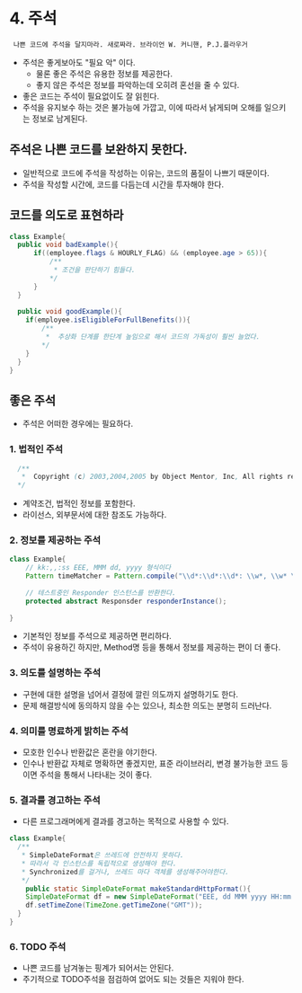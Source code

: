 # 4. 주석

```text
 나쁜 코드에 주석을 달지마라. 새로짜라. 브라이언 W. 커니핸, P.J.플라우거
```

- 주석은 좋게보아도 "필요 악" 이다.
  - 물론 좋은 주석은 유용한 정보를 제공한다.
  - 좋지 않은 주석은 정보를 파악하는데 오히려 혼선을 줄 수 있다.
- 좋은 코드는 주석이 필요없이도 잘 읽힌다.
- 주석을 유지보수 하는 것은 불가능에 가깝고, 이에 따라서 낡게되며 오해를 일으키는 정보로 남게된다.

## 주석은 나쁜 코드를 보완하지 못한다.
- 일반적으로 코드에 주석을 작성하는 이유는, 코드의 품질이 나쁘기 때문이다.
- 주석을 작성할 시간에, 코드를 다듬는데 시간을 투자해야 한다.

## 코드를 의도로 표현하라
```java
class Example{
  public void badExample(){
      if((employee.flags & HOURLY_FLAG) && (employee.age > 65)){
          /**
           * 조건을 판단하기 힘들다.
          */
      }
  }
  
  public void goodExample(){
    if(employee.isEligibleForFullBenefits()){
        /**
         *  추상화 단계를 한단계 높임으로 해서 코드의 가독성이 훨씬 늘었다.
        */
    }
  }
}
```

## 좋은 주석
- 주석은 어떠한 경우에는 필요하다.

### 1. 법적인 주석
```java
  /**
   *  Copyright (c) 2003,2004,2005 by Object Mentor, Inc, All rights reserved
  */
```
- 계약조건, 법적인 정보를 포함한다.
- 라이선스, 외부문서에 대한 참조도 가능하다.

### 2. 정보를 제공하는 주석
```java
class Example{
    // kk:,,:ss EEE, MMM dd, yyyy 형식이다
    Pattern timeMatcher = Pattern.compile("\\d*:\\d*:\\d*: \\w*, \\w* \\d*, \\d*:);
    
    // 테스트중인 Responder 인스턴스를 반환한다.
    protected abstract Responsder responderInstance();
  
}
```
- 기본적인 정보를 주석으로 제공하면 편리하다.
- 주석이 유용하긴 하지만, Method명 등을 통해서 정보를 제공하는 편이 더 좋다.

### 3. 의도를 설명하는 주석
- 구현에 대한 설명을 넘어서 결정에 깔린 의도까지 설명하기도 한다.
- 문제 해결방식에 동의하지 않을 수는 있으나, 최소한 의도는 분명히 드러난다.

### 4. 의미를 명료하게 밝히는 주석
- 모호한 인수나 반환값은 혼란을 야기한다.
- 인수나 반환값 자체로 명확하면 좋겠지만, 표준 라이브러리, 변경 불가능한 코드 등이면 주석을 통해서 나타내는 것이 좋다.

### 5. 결과를 경고하는 주석
- 다른 프로그래머에게 결과를 경고하는 목적으로 사용할 수 있다.
```java
class Example{
  /**
   * SimpleDateFormat은 쓰레드에 안전하지 못하다.
   * 따라서 각 인스턴스를 독립적으로 생성해야 한다.
   * Synchronized를 걸거나, 쓰레드 마다 객체를 생성해주어야한다.
   */
    public static SimpleDateFormat makeStandardHttpFormat(){
    SimpleDateFormat df = new SimpleDateFormat("EEE, dd MMM yyyy HH:mm:ss z");
    df.setTimeZone(TimeZone.getTimeZone("GMT"));
  }   
}
```

### 6. TODO 주석
- 나쁜 코드를 남겨놓는 핑계가 되어서는 안된다.
- 주기적으로 TODO주석을 점검하여 없어도 되는 것들은 지워야 한다.